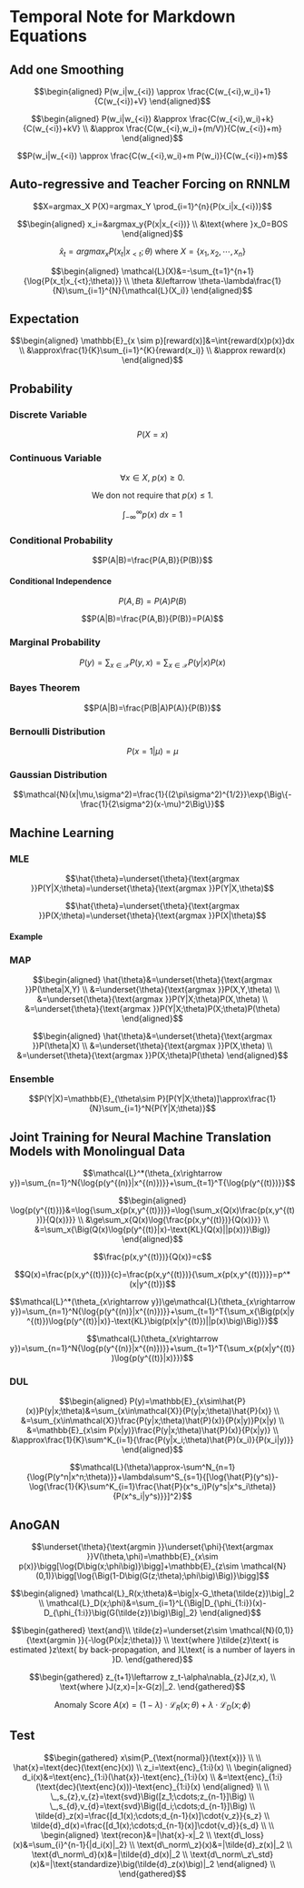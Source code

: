 # Temporal Note for Markdown Equations

## Add one Smoothing

$$\begin{aligned}
P(w_i|w_{<i}) \approx \frac{C(w_{<i},w_i)+1}{C(w_{<i})+V}
\end{aligned}$$

$$\begin{aligned}
P(w_i|w_{<i}) &\approx \frac{C(w_{<i},w_i)+k}{C(w_{<i})+kV} \\
&\approx \frac{C(w_{<i},w_i)+(m/V)}{C(w_{<i})+m}
\end{aligned}$$

$$P(w_i|w_{<i}) \approx \frac{C(w_{<i},w_i)+m P(w_i)}{C(w_{<i})+m}$$

## Auto-regressive and Teacher Forcing on RNNLM

$$X=argmax_X P(X)=argmax_Y \prod_{i=1}^{n}{P(x_i|x_{<i})}$$

$$\begin{aligned}
x_i=&argmax_y{P(x|x_{<i})} \\
&\text{where }x_0=BOS
\end{aligned}$$

$$\hat{x}_t=argmax_x{P(x_t|x_{<t};\theta)}\text{ where }X=\{x_1,x_2,\cdots,x_n\}$$

$$\begin{aligned}
\mathcal{L}(X)&=-\sum_{t=1}^{n+1}{\log{P(x_t|x_{<t};\theta)}} \\
\theta &\leftarrow \theta-\lambda\frac{1}{N}\sum_{i=1}^{N}{\mathcal{L}(X_i)}
\end{aligned}$$

## Expectation

$$\begin{aligned}
\mathbb{E}_{x \sim p}[reward(x)]&=\int{reward(x)p(x)}dx \\
&\approx\frac{1}{K}\sum_{i=1}^{K}{reward(x_i)} \\
&\approx reward(x)
\end{aligned}$$

## Probability

### Discrete Variable

$$P(X=x)$$

### Continuous Variable

$$\forall x \in X,~p(x)\ge0.$$

$$\text{We don not require that }p(x)\le1.$$

$$\int_{-\infty}^{\infty}{p(x)}~dx=1$$

### Conditional Probability

$$P(A|B)=\frac{P(A,B)}{P(B)}$$

#### Conditional Independence

$$P(A,B)=P(A)P(B)$$

$$P(A|B)=\frac{P(A,B)}{P(B)}=P(A)$$

### Marginal Probability

$$P(y)=\sum_{x\in\mathcal{X}}{P(y,x)}=\sum_{x\in\mathcal{X}}{P(y|x)P(x)}$$

### Bayes Theorem

$$P(A|B)=\frac{P(B|A)P(A)}{P(B)}$$

### Bernoulli Distribution

$$P(x=1|\mu)=\mu$$

### Gaussian Distribution

$$\mathcal{N}(x|\mu,\sigma^2)=\frac{1}{(2\pi\sigma^2)^{1/2}}\exp{\Big\{-\frac{1}{2\sigma^2}(x-\mu)^2\Big\}}$$

## Machine Learning

### MLE

$$\hat{\theta}=\underset{\theta}{\text{argmax }}P(Y|X;\theta)=\underset{\theta}{\text{argmax }}P(Y|X,\theta)$$

$$\hat{\theta}=\underset{\theta}{\text{argmax }}P(X;\theta)=\underset{\theta}{\text{argmax }}P(X|\theta)$$

#### Example



### MAP

$$\begin{aligned}
\hat{\theta}&=\underset{\theta}{\text{argmax }}P(\theta|X,Y) \\
&=\underset{\theta}{\text{argmax }}P(X,Y,\theta) \\
&=\underset{\theta}{\text{argmax }}P(Y|X;\theta)P(X,\theta) \\
&=\underset{\theta}{\text{argmax }}P(Y|X;\theta)P(X;\theta)P(\theta)
\end{aligned}$$

$$\begin{aligned}
\hat{\theta}&=\underset{\theta}{\text{argmax }}P(\theta|X) \\
&=\underset{\theta}{\text{argmax }}P(X,\theta) \\
&=\underset{\theta}{\text{argmax }}P(X;\theta)P(\theta)
\end{aligned}$$

### Ensemble

$$P(Y|X)=\mathbb{E}_{\theta\sim P}[P(Y|X;\theta)]\approx\frac{1}{N}\sum_{i=1}^N{P(Y|X;\theta)}$$

## Joint Training for Neural Machine Translation Models with Monolingual Data

$$\mathcal{L}^*(\theta_{x\rightarrow y})=\sum_{n=1}^N{\log{p(y^{(n)}|x^{(n)})}}+\sum_{t=1}^T{\log{p(y^{(t)})}}$$

$$\begin{aligned}
\log{p(y^{(t)})}&=\log{\sum_x{p(x,y^{(t)})}}=\log{\sum_x{Q(x)\frac{p(x,y^{(t)})}{Q(x)}}} \\
&\ge\sum_x{Q(x)\log{\frac{p(x,y^{(t)})}{Q(x)}}} \\
&=\sum_x{\Big(Q(x)\log{p(y^{(t)}|x)-\text{KL}(Q(x)||p(x))}\Big)}
\end{aligned}$$

$$\frac{p(x,y^{(t)})}{Q(x)}=c$$

$$Q(x)=\frac{p(x,y^{(t)})}{c}=\frac{p(x,y^{(t)})}{\sum_x{p(x,y^{(t)})}}=p^*(x|y^{(t)})$$

$$\mathcal{L}^*(\theta_{x\rightarrow y})\ge\mathcal{L}(\theta_{x\rightarrow y})=\sum_{n=1}^N{\log{p(y^{(n)}|x^{(n)})}}+\sum_{t=1}^T{\sum_x{\Big(p(x|y^{(t)})\log{p(y^{(t)}|x)}-\text{KL}\big(p(x|y^{(t)})||p(x)\big)\Big)}}$$

$$\mathcal{L}(\theta_{x\rightarrow y})=\sum_{n=1}^N{\log{p(y^{(n)}|x^{(n)})}}+\sum_{t=1}^T{\sum_x{p(x|y^{(t)})\log{p(y^{(t)}|x)}}}$$


<!--
### Upgrade

$$\mathcal{L}(\theta,\phi)=-\sum_{n=1}^N{\log{P(y^{n}|x^{n};\theta)}}-\sum_{n=1}^N{\log{P(x^{n}|y^{n};\phi)}}-\sum_{s=1}^S{\log{P(x^s)}}-\sum_{t=1}^T{\log{P(y^t)}}$$

$$\begin{aligned}
\mathcal{L}(\theta,\phi)&\le-\sum_{n=1}^N{\log{P(y^{n}|x^{n};\theta)}}-\sum_{n=1}^N{\log{P(x^{n}|y^{n};\phi)}}-\sum_{s=1}^S{\Big(\mathbb{E}_{y\sim P(y|x^s)}[\log{P(x^s|y;\phi)}]-\text{KL}\big(P(y|x^s;\theta)||P(y)\big)\Big)}-\sum_{t=1}^T{\Big(\mathbb{E}_{x\sim P(x|y^t)}[\log{P(y^t|x;\theta)}]-\text{KL}\big(P(x|y^t;\phi)||P(x)\big)\Big)} \\
&=\Big(-\sum_{n=1}^N{\log{P(y^{n}|x^{n};\theta)}}-\sum_{t=1}^T{\sum_{x\in\mathcal{X}}{P(x|y^t;\phi)\cdot\log{P(y^t|x;\theta)}}}+\sum_{s=1}^S{\text{KL}\big(P(y|x^s;\theta)||P(y)\big)}\Big)+\Big(-\sum_{n=1}^N{\log{P(x^{n}|y^{n};\phi)}}-\sum_{s=1}^S{\sum_{y\in\mathcal{Y}}{P(y|x^s;\theta)\cdot\log{P(x^s|y;\phi)}}}+\sum_{t=1}^T{\text{KL}\big(P(x|y^t;\phi)||P(x)\big)}\Big) \\
&=\mathcal{L}(\theta)+\mathcal{L}(\phi) \\
&\approx\Big(-\sum_{n=1}^N{\log{P(y^{n}|x^{n};\theta)}}-\frac{1}{K}\sum_{t=1}^T{\sum_{i=1}^K{\log{P(y^t|x_i;\theta)}}}+\sum_{s=1}^S{\text{KL}\big(P(y|x^s;\theta)||P(y)\big)}\Big)+\Big(-\sum_{n=1}^N{\log{P(x^{n}|y^{n};\phi)}}-\frac{1}{K}\sum_{s=1}^S{\sum_{i=1}^K{\log{P(x^s|y_i;\phi)}}}+\sum_{t=1}^T{\text{KL}\big(P(x|y^t;\phi)||P(x)\big)}\Big) \\
&=\tilde{\mathcal{L}}(\theta)+\tilde{\mathcal{L}}(\phi)=\tilde{\mathcal{L}}(\theta,\phi)
\end{aligned}$$

$$\begin{aligned}
\nabla_\theta J(\theta,\phi)&=\sum_{y\in\mathcal{Y}}{\nabla_\theta P(y|x;\theta)\cdot\log{P(x|y;\phi)}} \\
&=\sum_{y\in\mathcal{Y}}{P(y|x;\theta)\nabla_\theta\log{P(y|x;\theta)}\cdot\log{P(x|y;\phi)}} \\
&=\mathbb{E}_{y\sim P(y|x;\theta)}[\nabla_\theta\log{P(y|x;\theta)}\log{P(x|y;\phi)}] \\
&\approx\frac{1}{K}\sum_{i=1}^K{\log{P(x|y_i;\phi)\nabla_\theta\log{P(y_i|x;\theta)}}}
\end{aligned}$$

$$\begin{aligned}
\nabla_\theta\mathcal{L}(\theta,\phi)&=\nabla_\theta\mathcal{L}(\theta)+\nabla_\phi\mathcal{L}(\phi) \\
&\approx\nabla_\theta\tilde{\mathcal{L}}(\theta)-\nabla_\theta J(\theta,\phi) \\
&=\nabla_\theta\tilde{\mathcal{L}}(\theta)-\frac{1}{K}\sum_{s=1}^S{\sum_{i=1}^K{\log{P(x^s|y_i;\phi)\nabla_\theta\log{P(y_i|x^s;\theta)}}}}
\end{aligned}$$

$$\nabla_\theta\tilde{\mathcal{L}}(\theta,\phi)=\nabla_\theta\tilde{\mathcal{L}}(\theta)+\nabla_\theta\tilde{\mathcal{L}}(\phi)=\nabla_\theta\tilde{\mathcal{L}}(\theta)$$

$$\nabla_\phi\tilde{\mathcal{L}}(\theta,\phi)=\nabla_\phi\tilde{\mathcal{L}}(\theta)+\nabla_\phi\tilde{\mathcal{L}}(\phi)=\nabla_\phi\tilde{\mathcal{L}}(\phi)$$
-->

### DUL

$$\begin{aligned}
P(y)=\mathbb{E}_{x\sim\hat{P}(x)}P(y|x;\theta)&=\sum_{x\in\mathcal{X}}{P(y|x;\theta)\hat{P}(x)} \\
&=\sum_{x\in\mathcal{X}}\frac{P(y|x;\theta)\hat{P}(x)}{P(x|y)}P(x|y) \\
&=\mathbb{E}_{x\sim P(x|y)}\frac{P(y|x;\theta)\hat{P}(x)}{P(x|y)} \\
&\approx\frac{1}{K}\sum^K_{i=1}{\frac{P(y|x_i;\theta)\hat{P}(x_i)}{P(x_i|y)}}
\end{aligned}$$

$$\mathcal{L}(\theta)\approx-\sum^N_{n=1}{\log{P(y^n|x^n;\theta)}}+\lambda\sum^S_{s=1}{[\log{\hat{P}(y^s)}-\log{\frac{1}{K}\sum^K_{i=1}\frac{\hat{P}(x^s_i)P(y^s|x^s_i\theta)}{P(x^s_i|y^s)}}]^2}$$

## AnoGAN

$$\underset{\theta}{\text{argmin }}\underset{\phi}{\text{argmax }}V(\theta,\phi)=\mathbb{E}_{x\sim p(x)}\bigg[\log{D\big(x;\phi\big)}\bigg]+\mathbb{E}_{z\sim \mathcal{N}(0,1)}\bigg[\log{\Big(1-D\big(G(z;\theta);\phi\big)\Big)}\bigg]$$

$$\begin{aligned}
\mathcal{L}_R(x;\theta)&=\big|x-G_\theta(\tilde{z})\big|_2 \\
\mathcal{L}_D(x;\phi)&=\sum_{i=1}^L{\Big|D_{\phi_{1:i}}(x)-D_{\phi_{1:i}}\big(G(\tilde{z})\big)\Big|_2}
\end{aligned}$$

$$\begin{gathered}
\text{and}\\
\tilde{z}=\underset{z\sim \mathcal{N}(0,1)}{\text{argmin }}{-\log{P(x|z;\theta)}} \\
\text{where }\tilde{z}\text{ is estimated }z\text{ by back-propagation, and }L\text{ is a number of layers in }D.
\end{gathered}$$

$$\begin{gathered}
z_{t+1}\leftarrow z_t-\alpha\nabla_{z}J(z,x), \\
\text{where }J(z,x)=|x-G(z)|_2.
\end{gathered}$$

$$\text{Anomaly Score }A(x)=(1-\lambda)\cdot\mathcal{L}_R(x;\theta)+\lambda\cdot\mathcal{L}_D(x;\phi)$$

## Test

$$\begin{gathered}
x\sim{P_{\text{normal}}(\text{x})} \\
\\
\hat{x}=\text{dec}(\text{enc}(x)) \\
z_i=\text{enc}_{1:i}(x) \\
\begin{aligned}
d_i(x)&=\text{enc}_{1:i}(\hat{x})-\text{enc}_{1:i}(x) \\
&=\text{enc}_{1:i}(\text{dec}(\text{enc}(x)))-\text{enc}_{1:i}(x)
\end{aligned} \\
\\
\_,s_{z},v_{z}=\text{svd}\Big([z_1;\cdots;z_{n-1}]\Big) \\
\_,s_{d},v_{d}=\text{svd}\Big([d_i;\cdots;d_{n-1}]\Big) \\
\tilde{d}_z(x)=\frac{[d_1(x);\cdots;d_{n-1}(x)]\cdot{v_z}}{s_z} \\
\tilde{d}_d(x)=\frac{[d_1(x);\cdots;d_{n-1}(x)]\cdot{v_d}}{s_d} \\
\\
\begin{aligned}
\text{recon}&=|\hat{x}-x|_2 \\
\text{d\_loss}(x)&=\sum_{i}^{n-1}{|d_i(x)|_2} \\
\text{d\_norm\_z}(x)&=|\tilde{d}_z(x)|_2 \\
\text{d\_norm\_d}(x)&=|\tilde{d}_d(x)|_2 \\
\text{d\_norm\_z\_std}(x)&=|\text{standardize}\big(\tilde{d}_z(x)\big)|_2
\end{aligned} \\
\end{gathered}$$
